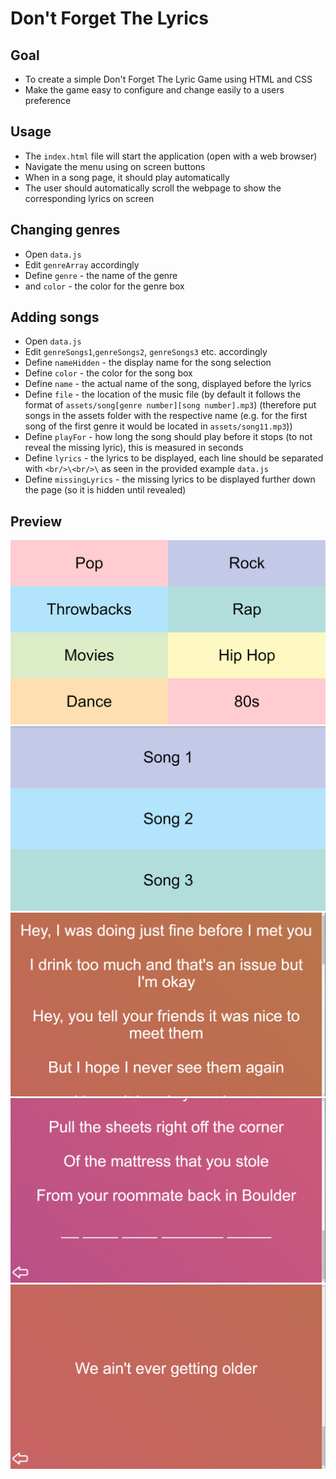# Don't Forget The Lyrics
## Goal 
* To create a simple Don't Forget The Lyric Game using HTML and CSS
* Make the game easy to configure and change easily to a users preference
## Usage
* The ```index.html``` file will start the application (open with a web browser)
* Navigate the menu using on screen buttons
* When in a song page, it should play automatically
* The user should automatically scroll the webpage to show the corresponding lyrics on screen
## Changing genres
* Open ```data.js```
* Edit ```genreArray``` accordingly
* Define ```genre``` - the name of the genre
* and ```color``` - the color for the genre box
## Adding songs
* Open ```data.js``` 
* Edit ```genreSongs1```,```genreSongs2```, ```genreSongs3``` etc. accordingly
* Define ```nameHidden``` - the display name for the song selection
* Define ```color``` - the color for the song box
* Define ```name``` - the actual name of the song, displayed before the lyrics
* Define ```file``` - the location of the music file (by default it follows the format of ```assets/song[genre number][song number].mp3```) (therefore put songs in the assets folder with the respective name (e.g. for the first song of the first genre it would be located in ```assets/song11.mp3```))
* Define ```playFor``` - how long the song should play before it stops (to not reveal the missing lyric), this is measured in seconds
* Define ```lyrics``` - the lyrics to be displayed, each line should be separated with ```<br/>\<br/>\``` as seen in the provided example ```data.js```
* Define ```missingLyrics``` - the missing lyrics to be displayed further down the page (so it is hidden until revealed)

## Preview
![Menu](/Preview/Menu.png)
![SongNav](/Preview/SongNav.png)
![SampleSongPage](/Preview/SampleSongPage.png)
![MissingLyricsPage](/Preview/SampleMissingLyricPage.png)
![MissingLyrics](/Preview/MissingLyricsRevealed.png)
